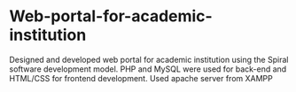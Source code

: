 # Web-portal-for-academic-institution
Designed and developed web portal for academic institution using the Spiral software development model. PHP and MySQL were used for back-end and HTML/CSS for frontend development. Used apache server from XAMPP
